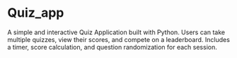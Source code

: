 # Quiz_app
A simple and interactive Quiz Application built with Python. Users can take multiple quizzes, view their scores, and compete on a leaderboard. Includes a timer, score calculation, and question randomization for each session.
